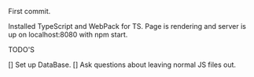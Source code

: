 First commit.

Installed TypeScript and WebPack for TS. Page is rendering and server is up on localhost:8080 with npm start.

TODO'S

[] Set up DataBase.
[] Ask questions about leaving normal JS files out.